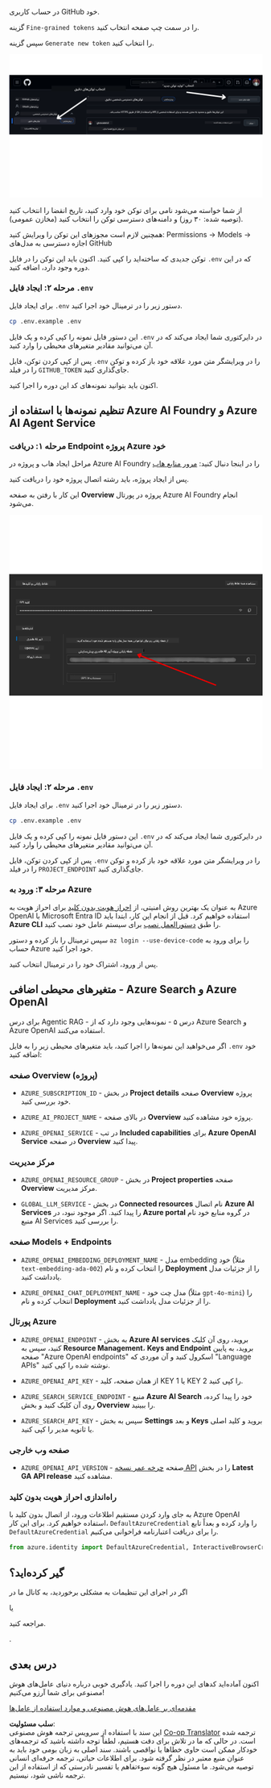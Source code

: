 <!--
CO_OP_TRANSLATOR_METADATA:
{
  "original_hash": "76945069b52a49cd0432ae3e0b0ba22e",
  "translation_date": "2025-07-12T07:43:53+00:00",
  "source_file": "00-course-setup/README.md",
  "language_code": "fa"
}
-->
در حساب کاربری GitHub خود.

گزینه `Fine-grained tokens` را در سمت چپ صفحه انتخاب کنید.

سپس گزینه `Generate new token` را انتخاب کنید.

![Generate Token](../../../translated_images/generate-token.9748d7585dd004cb4119b5aac724baff49c3a85791701b5e8ba3274b037c5b66.fa.png)

از شما خواسته می‌شود نامی برای توکن خود وارد کنید، تاریخ انقضا را انتخاب کنید (توصیه شده: ۳۰ روز) و دامنه‌های دسترسی توکن را انتخاب کنید (مخازن عمومی).

همچنین لازم است مجوزهای این توکن را ویرایش کنید: Permissions -> Models -> اجازه دسترسی به مدل‌های GitHub

توکن جدیدی که ساخته‌اید را کپی کنید. اکنون باید این توکن را در فایل `.env` که در این دوره وجود دارد، اضافه کنید.

### مرحله ۲: ایجاد فایل `.env`

برای ایجاد فایل `.env` دستور زیر را در ترمینال خود اجرا کنید.

```bash
cp .env.example .env
```

این دستور فایل نمونه را کپی کرده و یک فایل `.env` در دایرکتوری شما ایجاد می‌کند که در آن می‌توانید مقادیر متغیرهای محیطی را وارد کنید.

پس از کپی کردن توکن، فایل `.env` را در ویرایشگر متن مورد علاقه خود باز کرده و توکن را در فیلد `GITHUB_TOKEN` جای‌گذاری کنید.

اکنون باید بتوانید نمونه‌های کد این دوره را اجرا کنید.

## تنظیم نمونه‌ها با استفاده از Azure AI Foundry و Azure AI Agent Service

### مرحله ۱: دریافت Endpoint پروژه Azure خود

مراحل ایجاد هاب و پروژه در Azure AI Foundry را در اینجا دنبال کنید: [مرور منابع هاب](https://learn.microsoft.com/en-us/azure/ai-foundry/concepts/ai-resources)

پس از ایجاد پروژه، باید رشته اتصال پروژه خود را دریافت کنید.

این کار با رفتن به صفحه **Overview** پروژه در پورتال Azure AI Foundry انجام می‌شود.

![Project Connection String](../../../translated_images/project-endpoint.8cf04c9975bbfbf18f6447a599550edb052e52264fb7124d04a12e6175e330a5.fa.png)

### مرحله ۲: ایجاد فایل `.env`

برای ایجاد فایل `.env` دستور زیر را در ترمینال خود اجرا کنید.

```bash
cp .env.example .env
```

این دستور فایل نمونه را کپی کرده و یک فایل `.env` در دایرکتوری شما ایجاد می‌کند که در آن می‌توانید مقادیر متغیرهای محیطی را وارد کنید.

پس از کپی کردن توکن، فایل `.env` را در ویرایشگر متن مورد علاقه خود باز کرده و توکن را در فیلد `PROJECT_ENDPOINT` جای‌گذاری کنید.

### مرحله ۳: ورود به Azure

به عنوان یک بهترین روش امنیتی، از [احراز هویت بدون کلید](https://learn.microsoft.com/azure/developer/ai/keyless-connections?tabs=csharp%2Cazure-cli?WT.mc_id=academic-105485-koreyst) برای احراز هویت به Azure OpenAI با Microsoft Entra ID استفاده خواهیم کرد. قبل از انجام این کار، ابتدا باید **Azure CLI** را طبق [دستورالعمل نصب](https://learn.microsoft.com/cli/azure/install-azure-cli?WT.mc_id=academic-105485-koreyst) برای سیستم عامل خود نصب کنید.

سپس ترمینال را باز کرده و دستور `az login --use-device-code` را برای ورود به حساب Azure خود اجرا کنید.

پس از ورود، اشتراک خود را در ترمینال انتخاب کنید.

## متغیرهای محیطی اضافی - Azure Search و Azure OpenAI

برای درس Agentic RAG - درس ۵ - نمونه‌هایی وجود دارد که از Azure Search و Azure OpenAI استفاده می‌کنند.

اگر می‌خواهید این نمونه‌ها را اجرا کنید، باید متغیرهای محیطی زیر را به فایل `.env` خود اضافه کنید:

### صفحه Overview (پروژه)

- `AZURE_SUBSCRIPTION_ID` - در بخش **Project details** صفحه **Overview** پروژه خود بررسی کنید.

- `AZURE_AI_PROJECT_NAME` - در بالای صفحه **Overview** پروژه خود مشاهده کنید.

- `AZURE_OPENAI_SERVICE` - در تب **Included capabilities** برای **Azure OpenAI Service** در صفحه **Overview** پیدا کنید.

### مرکز مدیریت

- `AZURE_OPENAI_RESOURCE_GROUP` - در بخش **Project properties** صفحه **Overview** مرکز مدیریت.

- `GLOBAL_LLM_SERVICE` - در بخش **Connected resources** نام اتصال **Azure AI Services** را پیدا کنید. اگر موجود نبود، در **Azure portal** در گروه منابع خود نام منبع AI Services را بررسی کنید.

### صفحه Models + Endpoints

- `AZURE_OPENAI_EMBEDDING_DEPLOYMENT_NAME` - مدل embedding خود (مثلاً `text-embedding-ada-002`) را انتخاب کرده و نام **Deployment** را از جزئیات مدل یادداشت کنید.

- `AZURE_OPENAI_CHAT_DEPLOYMENT_NAME` - مدل چت خود (مثلاً `gpt-4o-mini`) را انتخاب کرده و نام **Deployment** را از جزئیات مدل یادداشت کنید.

### پورتال Azure

- `AZURE_OPENAI_ENDPOINT` - به بخش **Azure AI services** بروید، روی آن کلیک کنید، سپس به **Resource Management**، **Keys and Endpoint** بروید، به پایین صفحه "Azure OpenAI endpoints" اسکرول کنید و آن موردی که "Language APIs" نوشته شده را کپی کنید.

- `AZURE_OPENAI_API_KEY` - از همان صفحه، کلید KEY 1 یا KEY 2 را کپی کنید.

- `AZURE_SEARCH_SERVICE_ENDPOINT` - منبع **Azure AI Search** خود را پیدا کرده، روی آن کلیک کنید و بخش **Overview** را ببینید.

- `AZURE_SEARCH_API_KEY` - سپس به بخش **Settings** و بعد **Keys** بروید و کلید اصلی یا ثانویه مدیر را کپی کنید.

### صفحه وب خارجی

- `AZURE_OPENAI_API_VERSION` - صفحه [چرخه عمر نسخه API](https://learn.microsoft.com/en-us/azure/ai-services/openai/api-version-deprecation#latest-ga-api-release) را در بخش **Latest GA API release** مشاهده کنید.

### راه‌اندازی احراز هویت بدون کلید

به جای وارد کردن مستقیم اطلاعات ورود، از اتصال بدون کلید با Azure OpenAI استفاده خواهیم کرد. برای این کار، `DefaultAzureCredential` را وارد کرده و بعداً تابع `DefaultAzureCredential` را برای دریافت اعتبارنامه فراخوانی می‌کنیم.

```python
from azure.identity import DefaultAzureCredential, InteractiveBrowserCredential
```

## گیر کرده‌اید؟

اگر در اجرای این تنظیمات به مشکلی برخوردید، به کانال ما در

یا

مراجعه کنید.

.

## درس بعدی

اکنون آماده‌اید کدهای این دوره را اجرا کنید. یادگیری خوبی درباره دنیای عامل‌های هوش مصنوعی برای شما آرزو می‌کنیم!

[مقدمه‌ای بر عامل‌های هوش مصنوعی و موارد استفاده از عامل‌ها](../01-intro-to-ai-agents/README.md)

**سلب مسئولیت**:  
این سند با استفاده از سرویس ترجمه هوش مصنوعی [Co-op Translator](https://github.com/Azure/co-op-translator) ترجمه شده است. در حالی که ما در تلاش برای دقت هستیم، لطفاً توجه داشته باشید که ترجمه‌های خودکار ممکن است حاوی خطاها یا نواقصی باشند. سند اصلی به زبان بومی خود باید به عنوان منبع معتبر در نظر گرفته شود. برای اطلاعات حیاتی، ترجمه حرفه‌ای انسانی توصیه می‌شود. ما مسئول هیچ گونه سوءتفاهم یا تفسیر نادرستی که از استفاده از این ترجمه ناشی شود، نیستیم.